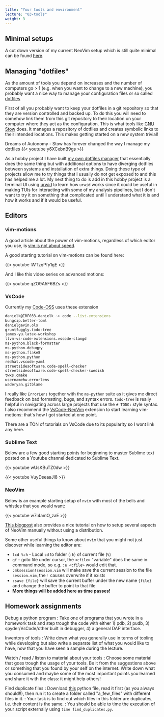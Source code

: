 ```yaml
---
title: "Your tools and environment"
lecture: "03-tools"
weight: 3
---
```


## Minimal setups

A cut down version of my current NeoVim setup which is still quite minimal can be found [here](https://gitlab.irf.se/danielk/starting-nvim#).

## Managing "dotfiles"

As the amount of tools you depend on increases and the number of computers go > 1 (e.g. when you want to change to a new machine), you probably want a nice way to manage your configuration files or so called [dotfiles](https://wiki.archlinux.org/title/Dotfiles). 

First of all you probably want to keep your dotfiles in a git repository so that they are version controlled and backed up. To do this you will need to somehow link them from this git repository to their location on your computer where they act as the configuration. This is what tools like [GNU Stow](https://www.gnu.org/software/stow/manual/stow.html) does. It manages a repository of dotfiles and creates symbolic links to their intended locations. This makes getting started on a new system trivial!

Dreams of Autonomy - Stow has forever changed the way I manage my dotfiles
{{< youtube y6XCebnB9gs >}}

As a hobby project I have built [my own dotfiles manager](https://github.com/danielk333/dotfiles-installer) that essentially does the same thing but with additional options to have diverging dotfiles between systems and installation of extra things. Doing these type of projects allow me to try things that I usually do not get exposed to and this has helped me a lot. My next thing to do is add in this hobby project is a terminal UI using [urwid](https://urwid.org/) to learn how `urwid` works since it could be useful in making TUIs for interacting with some of my analysis pipelines, but I don't want to try it on something that complicated until I understand what it is and how it works and if it would be useful.

## Editors

### vim-motions

A good article about the power of vim-motions, regardless of which editor you use, is 
[vim is not about speed](https://levelup.gitconnected.com/vim-is-not-about-speed-88968ae4283c).

A good starting tutorial on vim-motions can be found here:

{{< youtube lWTzqPfy1gE >}}

And I like this video series on advanced motions:

{{< youtube qZO9A5F6BZs >}}

### VsCode

Currently my [Code-OSS](https://github.com/microsoft/vscode) uses these extension

```bash
danielk@IRF033-danielk ~> code --list-extensions
bungcip.better-toml
danielgavin.ols
gruntfuggly.todo-tree
james-yu.latex-workshop
llvm-vs-code-extensions.vscode-clangd
ms-python.black-formatter
ms-python.debugpy
ms-python.flake8
ms-python.python
redhat.vscode-yaml
streetsidesoftware.code-spell-checker
streetsidesoftware.code-spell-checker-swedish
twxs.cmake
usernamehw.errorlens
waderyan.gitblame
```

I really like `ErrorLens` together with the `ms-python` suite as it gives me direct feedback on bad formatting, bugs, and syntax errors. `todo-tree` is really helpful in navigating across large projects that use the `# TODO:` style syntax. I also recommend the [VsCode-NeoVim](https://open-vsx.org/extension/asvetliakov/vscode-neovim) extension to start learning vim-motions: that's how I got started at one point.

There are a TON of tutorials on VsCode due to its popularity so I wont link any here.

### Sublime Text

Below are a few good starting points for beginning to master Sublime text posted on a Youtube channel dedicated to Sublime Text.

{{< youtube wUsKBuTZ0dw >}}

{{< youtube VuyDseaaJl8 >}}

### NeoVim

Below is an example starting setup of `nvim` with most of the bells and whistles that you would want:

{{< youtube w7i4amO_zaE >}}

[This blogpost](https://www.josean.com/posts/neovim-linting-and-formatting) also provides a nice tutorial on how to setup several aspects of NeoVim manually without using a distribution.

Some other useful things to know about `nvim` that you might not just discover while learning the editor are:

- `lcd %:h` - Local `cd` to folder (`:h`) of current file (`%`)
- `gf` - goto file under cursor, the `<cfile>` "variable" does the same in command mode, so e.g. `:e <cfile>` would edit that.
- `:mksession!session.vim` will make save the current session to the file `session.vim`, the `!` causes overwrite if it exists
- `:save {file}` will save the current buffer under the new name `{file}` and change the buffer to point to that file
- **More things will be added here as time passes!**


## Homework assignments

Debug a python program
: Take one of programs that you wrote in a homework task and step trough the code with either 1) pdb, 2) pudb, 3) spyder/VsCode/other built in debugger, 4) a general DAP interface.

Inventory of tools
: Write down what you generally use in terms of tooling while developing but also write a separate list of what you would like to have, now that you have seen a sample during the lecture.

Watch / read / listen to material about your tools
: Choose some material that goes trough the usage of your tools. Be it from the suggestions above or something that you found by your self on the internet. Write down what you consumed and maybe some of the most important points you learned and share it with the class: it might help others!

Find duplicate files
: Download [this](code/python-scripts/create_files.py) python file, read it first (as you always should!!), then run it to create a folder called "a_few_files" with different files in it.
: Your task is to find out which files in this folder are duplicates, i.e. their content is the same.
: You should be able to time the execution of your script externally using `time find_duplicates.py`. 

